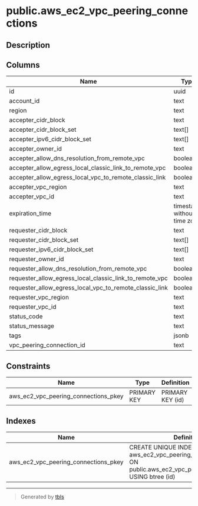 # public.aws_ec2_vpc_peering_connections

## Description

## Columns

| Name | Type | Default | Nullable | Children | Parents | Comment |
| ---- | ---- | ------- | -------- | -------- | ------- | ------- |
| id | uuid |  | false |  |  |  |
| account_id | text |  | true |  |  |  |
| region | text |  | true |  |  |  |
| accepter_cidr_block | text |  | true |  |  |  |
| accepter_cidr_block_set | text[] |  | true |  |  |  |
| accepter_ipv6_cidr_block_set | text[] |  | true |  |  |  |
| accepter_owner_id | text |  | true |  |  |  |
| accepter_allow_dns_resolution_from_remote_vpc | boolean |  | true |  |  |  |
| accepter_allow_egress_local_classic_link_to_remote_vpc | boolean |  | true |  |  |  |
| accepter_allow_egress_local_vpc_to_remote_classic_link | boolean |  | true |  |  |  |
| accepter_vpc_region | text |  | true |  |  |  |
| accepter_vpc_id | text |  | true |  |  |  |
| expiration_time | timestamp without time zone |  | true |  |  |  |
| requester_cidr_block | text |  | true |  |  |  |
| requester_cidr_block_set | text[] |  | true |  |  |  |
| requester_ipv6_cidr_block_set | text[] |  | true |  |  |  |
| requester_owner_id | text |  | true |  |  |  |
| requester_allow_dns_resolution_from_remote_vpc | boolean |  | true |  |  |  |
| requester_allow_egress_local_classic_link_to_remote_vpc | boolean |  | true |  |  |  |
| requester_allow_egress_local_vpc_to_remote_classic_link | boolean |  | true |  |  |  |
| requester_vpc_region | text |  | true |  |  |  |
| requester_vpc_id | text |  | true |  |  |  |
| status_code | text |  | true |  |  |  |
| status_message | text |  | true |  |  |  |
| tags | jsonb |  | true |  |  |  |
| vpc_peering_connection_id | text |  | true |  |  |  |

## Constraints

| Name | Type | Definition |
| ---- | ---- | ---------- |
| aws_ec2_vpc_peering_connections_pkey | PRIMARY KEY | PRIMARY KEY (id) |

## Indexes

| Name | Definition |
| ---- | ---------- |
| aws_ec2_vpc_peering_connections_pkey | CREATE UNIQUE INDEX aws_ec2_vpc_peering_connections_pkey ON public.aws_ec2_vpc_peering_connections USING btree (id) |

---

> Generated by [tbls](https://github.com/k1LoW/tbls)
